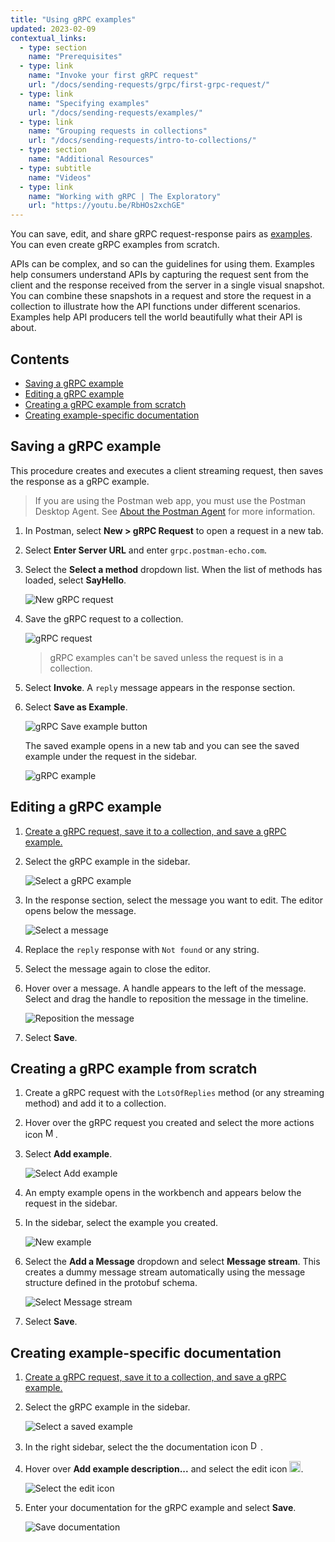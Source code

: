 ```yaml
---
title: "Using gRPC examples"
updated: 2023-02-09
contextual_links:
  - type: section
    name: "Prerequisites"
  - type: link
    name: "Invoke your first gRPC request"
    url: "/docs/sending-requests/grpc/first-grpc-request/"
  - type: link
    name: "Specifying examples"
    url: "/docs/sending-requests/examples/"
  - type: link
    name: "Grouping requests in collections"
    url: "/docs/sending-requests/intro-to-collections/"
  - type: section
    name: "Additional Resources"
  - type: subtitle
    name: "Videos"
  - type: link
    name: "Working with gRPC | The Exploratory"
    url: "https://youtu.be/RbHOs2xchGE"
---
```

<!-- TODO: Add blog post link to front matter -->
You can save, edit, and share gRPC request-response pairs as [examples](/docs/sending-requests/examples/). You can even create gRPC examples from scratch.

APIs can be complex, and so can the guidelines for using them. Examples help consumers understand APIs by capturing the request sent from the client and the response received from the server in a single visual snapshot. You can combine these snapshots in a request and store the request in a collection to illustrate how the API functions under different scenarios. Examples help API producers tell the world beautifully what their API is about.

## Contents

* [Saving a gRPC example](#saving-a-grpc-example)
* [Editing a gRPC example](#editing-a-grpc-example)
* [Creating a gRPC example from scratch](#creating-a-grpc-example-from-scratch)
* [Creating example-specific documentation](#creating-example-specific-documentation)

## Saving a gRPC example

This procedure creates and executes a client streaming request, then saves the response as a gRPC example.

> If you are using the Postman web app, you must use the Postman Desktop Agent. See [About the Postman Agent](/docs/getting-started/about-postman-agent/) for more information.

1. In Postman, select  **New > gRPC Request** to open a request in a new tab.

1. Select **Enter Server URL** and enter `grpc.postman-echo.com`.

1. Select the **Select a method** dropdown list. When the list of methods has loaded, select **SayHello**.

    ![New gRPC request](https://assets.postman.com/postman-docs/v10/grpc-save-example-1request-1-v10.jpg)

1. Save the gRPC request to a collection.

    ![gRPC request](https://assets.postman.com/postman-docs/v10/grpc-save-example-2collection-1-v10.jpg)

    > gRPC examples can't be saved unless the request is in a collection.

1. Select **Invoke**. A `reply` message appears in the response section.

1. Select **Save as Example**.

    ![gRPC Save example button](https://assets.postman.com/postman-docs/v10/grpc-save-example-4saveExampleButton-1-v10.jpg)

    The saved example opens in a new tab and you can see the saved example under the request in the sidebar.

    ![gRPC example](https://assets.postman.com/postman-docs/v10/grpc-save-example-4savedExample-1-v10.jpg)

## Editing a gRPC example

1. [Create a gRPC request, save it to a collection, and save a gRPC example.](#saving-a-grpc-example)

1. Select the gRPC example in the sidebar.

    ![Select a gRPC example](https://assets.postman.com/postman-docs/v10/grpc-save-example-1select-example-1-v10.jpg)

1. In the response section, select the message you want to edit. The editor opens below the message.

    ![Select a message](https://assets.postman.com/postman-docs/v10/grpc-save-example-2select-message-1-v10.jpg)

1. Replace the `reply` response with `Not found` or any string.

1. Select the message again to close the editor.

1. Hover over a message. A handle appears to the left of the message. Select and drag the handle to reposition the message in the timeline.

    ![Reposition the message](https://assets.postman.com/postman-docs/v10/grpc-save-example-4reposition-2-v10.jpg)

1. Select **Save**.

## Creating a gRPC example from scratch

1. Create a gRPC request with the `LotsOfReplies` method (or any streaming method) and add it to a collection.

1. Hover over the gRPC request you created and select the more actions icon <img alt="More actions icon" src="https://assets.postman.com/postman-docs/icon-more-actions-v9.jpg#icon" width="16px">.

1. Select **Add example**.

    ![Select Add example](https://assets.postman.com/postman-docs/v10/grpc-create-example-1add-2-v10.jpg)

1. An empty example opens in the workbench and appears below the request in the sidebar.

1. In the sidebar, select the example you created.

    ![New example](https://assets.postman.com/postman-docs/v10/grpc-create-example-2save-1-v10.jpg)

1. Select the **Add a Message** dropdown and select **Message stream**. This creates a dummy message stream automatically using the message structure defined in the protobuf schema.

    ![Select Message stream](https://assets.postman.com/postman-docs/v10/grpc-create-example-3stream-v10.jpg)

1. Select **Save**.

## Creating example-specific documentation

1. [Create a gRPC request, save it to a collection, and save a gRPC example.](#saving-a-grpc-example)

1. Select the gRPC example in the sidebar.

    ![Select a saved example](https://assets.postman.com/postman-docs/v10/grpc-save-example-1select-example-1-v10.jpg)

1. In the right sidebar, select the the documentation icon <img alt="Documentation icon" src="https://assets.postman.com/postman-docs/documentation-icon-v8-10.jpg#icon" width="16px">.

1. Hover over **Add example description...** and select the edit icon <img alt="Edit icon" src="https://assets.postman.com/postman-docs/documentation-edit-icon-v8-10.jpg#icon" width="18px">.

    ![Select the edit icon](https://assets.postman.com/postman-docs/v10/grpc-doc-example-1edit-1-v10.jpg)

1. Enter your documentation for the gRPC example and select **Save**.

    ![Save documentation](https://assets.postman.com/postman-docs/v10/grpc-doc-example-1save-1-v10.jpg)
